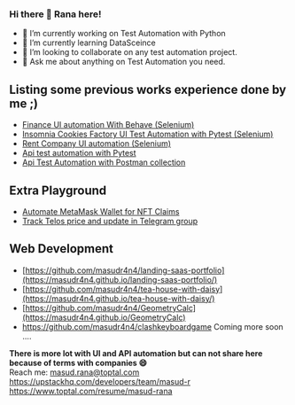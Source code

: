 ### Hi there 👋 Rana here!
- 🔭 I’m currently working on Test Automation with Python
- 🌱 I’m currently learning DataSceince
- 👯 I’m looking to collaborate on any test automation project.
- 💬 Ask me about anything on Test Automation you need.<br>
## Listing some previous works experience done by me ;)
* <a href='https://github.com/masudr4n4/assure_test_automation'>Finance UI automation With Behave  (Selenium)</a>
* <a href='https://github.com/masudr4n4/insomnia-cookies-ui-automation'> Insomnia Cookies Factory UI Test Automation with Pytest  (Selenium)</a>
* <a href='https://github.com/masudr4n4/speedhome'>Rent Company UI automation (Selenium)</a>
* <a href='https://github.com/masudr4n4/remoteplatz'> Api test automation with Pytest </a>
* <a href='https://github.com/masudr4n4/rest_api_testing_postman'> Api Test Automation with Postman collection </a> <br>
## Extra Playground
* <a href="https://github.com/masudr4n4/auto_meta"> Automate MetaMask Wallet for NFT Claims</a>
* <a href="https://github.com/masudr4n4/telostracker_telegram_bot.git"> Track Telos price and update in Telegram group </a>

## Web Development
* [https://github.com/masudr4n4/landing-saas-portfolio](https://masudr4n4.github.io/landing-saas-portfolio/)
* [https://github.com/masudr4n4/tea-house-with-daisy](https://masudr4n4.github.io/tea-house-with-daisy/)
* [https://github.com/masudr4n4/GeometryCalc](https://masudr4n4.github.io/GeometryCalc) <br>
* https://github.com/masudr4n4/clashkeyboardgame
Coming more soon ....

<b> There is more lot with UI and API automation but can not share here because of terms with companies 😄 </b><br>
Reach me: masud.rana@toptal.com <br>
https://upstackhq.com/developers/team/masud-r <br>
https://www.toptal.com/resume/masud-rana
<!--
**masudr4n4/masudr4n4** is a ✨ _special_ ✨ repository because its `README.md` (this file) appears on your GitHub profile.
https://upstackhq.com/developers/team/masud-r
https://www.toptal.com/resume/masud-rana
.
Here are some ideas to get you started:

- 🔭 I’m currently working on ...
- 🌱 I’m currently learning ...
- 👯 I’m looking to collaborate on ...
- 🤔 I’m looking for help with ...
- 💬 Ask me about ...
- 📫 How to reach me: ...
- 😄 Pronouns: ...
- ⚡ Fun fact: ...
-->
